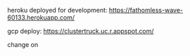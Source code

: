 heroku deployed for development: https://fathomless-wave-60133.herokuapp.com/

gcp deploy: https://clustertruck.uc.r.appspot.com/

change on